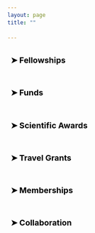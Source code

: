 ```yaml
---
layout: page
title: ""

---
```


<!-- Fellowships -->
<div>
  <h1 class="collapsible-title">&#10148; Fellowships</h1>
  <div class="collapsible-content">
    <ul>
      <li>(2023) Postdoctoral Fellowship, <a href="https://www.frs-fnrs.be/en/" target="_blank" rel="noopener">F.R.S-FNRS</a> mandate, Belgium. Host institute <a href="https://web.umons.ac.be/en/" target="_blank" rel="noopener">University of Mons</a>.</li>
      <li>(2020) Postdoctoral Fellowship-Special Research Fund Ghent University, <a href="https://www.ugent.be/en" target="_blank" rel="noopener">Ghent University</a> mandate, Belgium. Research grant number BOF20/PDO/032.</li>
      <li>(2020) Marie Curie Research Leaders 2025 - A Fellowship Programme developing the Next Generation of Agri-Food Research Leaders, Austria/Ireland (granted, but untaken/excused).</li>
      <li>(2016) PhD Research Fellowship in the framework of <a href="http://www.mycokey.eu/" target="_blank" rel="noopener">Mycokey</a> project, <a href="https://www.ugent.be/en" target="_blank" rel="noopener">Ghent University</a>, Belgium.</li> 
      <li>(2015) Erasmus<sup>+</sup> Student Mobility for Studies, Center for Analytical Chemistry, Universität für Bodenkultur Wien, Austria.</li>
      <li>(2014) Erasmus<sup>+</sup> Student Mobility for Placement, <em>IfADo</em> Institute, Dortmund, Germany.</li>
      <li>(2012) Turkish Government Scholarship, Turkey (through the <a href="https://www.turkiyeburslari.gov.tr/" target="_blank" rel="noopener">Türkiye Scholarships</a>).</li>
    </ul>
    <!-- Four images side by side -->
    <div class="image-container">
       
       <a href="https://tinyurl.com/mrfxhxaa" target="_blank" rel="noopener"><img src="/images/moreaboutme/fnrs.png" alt="fnrs"></a>
       <a href="https://tinyurl.com/mrfxhxaa" target="_blank" rel="noopener"><img src="/images/moreaboutme/UGENT2.png" alt="UGENT"></a>
       <a href="http://www.mycokey.eu/" target="_blank" rel="noopener"><img src="/images/moreaboutme/Mycokey(3).png" alt="Mycokey"></a>
       <a href="https://erasmus-plus.ec.europa.eu/" target="_blank" rel="noopener"><img src="/images/moreaboutme/Erasmus2.jpg" alt="Erasmus"></a>
      <a href="https://www.turkiyeburslari.gov.tr/" target="_blank" rel="noopener"><img src="/images/moreaboutme/TurkishScholarship.jpeg" alt="TurkishScholarship"></a>
    </div>  
  </div>
 </div>

<!-- CSS for image container -->
<style>
  .image-container {
    display: flex;
    justify-content: center;
    align-items: center;
    margin-top: 20px;
  }
  
  .image-container img {
    width: 150px;
    height: 75px;
    margin: 5px;
    border: 1px solid #ddd;
    border-radius: 5px;
  }
</style>
 
<!-- Funds -->
<div class="collapsible">
  <h1 class="collapsible-title">&#10148; Funds</h1>
  <div class="collapsible-content">
    <ul>
      <li>(2021) <a href="https://www.ugent.be/en/research/funding/devcoop/globalmindsfund.htm" target="_blank" rel="noopener">VLIRUOS Global Minds Grant</a> from Ghent University for the project "AF-CYSTIN-milk" to assess the incidence of aflatoxin M1 and microcystin-LR in water buffalo milk from Philippines and their potential in vitro toxic interaction. Role: Principal Researcher.</li>
      <li>(2018) <a href="https://www.ugent.be/en/research/funding/devcoop/globalmindsfund.htm" target="_blank" rel="noopener">VLIRUOS Global Minds Grant</a> from Ghent University for the side project "MYCOSUGAR" to enrich our knowledge on mycotoxin occurrence in sugarcane as an important cash crop in Africa. Role: Principal Researcher.</li>
    </ul>
      <!-- Four images side by side -->
    <div class="image-container">
       <a href="https://www.vliruos.be/en/home/1" target="_blank" rel="noopener"><img src="/images/moreaboutme/vliruos.jpg" alt="vliruos"></a>
       <a href="https://www.ugent.be/en/research/funding/devcoop/globalmindsfund.htm" target="_blank" rel="noopener"><img src="/images/moreaboutme/UGENT2.png" alt="UGENT"></a>
    </div>  
  </div>
</div>

<!-- CSS for image container -->
<style>
  .image-container {
    display: flex;
    justify-content: center;
    align-items: center;
    margin-top: 20px;
  }
  
  .image-container img {
    width: 150px;
    height: 75px;
    margin: 5px;
    border: 1px solid #ddd;
    border-radius: 5px;
  }
</style> 
    

<!-- Scientific Awards -->
<div class="collapsible">
  <h1 class="collapsible-title">&#10148; Scientific Awards</h1>
  <div class="collapsible-content">
    <ul>
      <li>(2022) Best Oral Presentation from <a href="https://www.mdpi.com/journal/toxins" target="_blank" rel="noopener">Toxins journal</a> at the international conference <a href="http://pofmy.imi.hr/" target="_blank" rel="noopener">Power of Fungi and Mycotoxins in Climate Change Symposium</a>, which has been hold in Croatia.</li>
      <li>(2019) The Young Scientist Award during the <a href="https://eurachem2019.akki.ut.ee/" target="_blank" rel="noopener">EURACHEM 2019</a> meeting held in Tartu, Estonia.</li>
      <li>(2018) Best Poster Award from <a href="https://www.mdpi.com/journal/toxins" target="_blank" rel="noopener">Toxins journal</a> at the 2nd African Symposium on Mycotoxicology, which was hold in Kenya.</li>
    </ul>
    
    
    <!-- Four images side by side -->
    <div class="image-container">
       <a href="https://www.mdpi.com/journal/toxins" target="_blank" rel="noopener"><img src="/images/moreaboutme/Toxins.png" alt="Toxins"></a>
       <a href="https://eurachem2019.akki.ut.ee/" target="_blank" rel="noopener"><img src="/images/moreaboutme/Eurachem.jpg" alt="Eurachem"></a>
    </div>  
  </div>
</div>

<!-- CSS for image container -->
<style>
  .image-container {
    display: flex;
    justify-content: center;
    align-items: center;
    margin-top: 20px;
  }
  
  .image-container img {
    width: 175px;
    height: 75px;
    margin: 5px;
    border: 1px solid #ddd;
    border-radius: 5px;
  }
</style>
  
 <!-- Travel Grants -->
<div class="collapsible">
  <h1 class="collapsible-title">&#10148; Travel Grants</h1>
  <div class="collapsible-content">
    <ul>
      <li>(2023) National Demonstration Base for Talent Introduction Grant (17,000 RMB) to visit the nstitute of Food Science and Technology, Chinese Academy of Agricultural Sciences, Beijing,                      People’s Republic of China.</li>
      <li>(2023) Conference Travel Award (€500) Faculty of Bioscience Engineering-UGent to attend 44<sup>th</sup> Mycotoxin-Workshop, Celle (at Hannover)-Germany.</li>
      <li>(2022) Workshop Travel Award from the Research Foundation - Flanders (FWO) to attend the Applied <em>In Vitro</em> Toxicology Course, Luxembourg.</li>
      <li>(2022) Conference Travel Award (€500) Faculty of Bioscience Engineering-UGent to attend XVI<sup>th</sup> International Congress of Toxicology (ICT 2022), Maastricht-the Netherlands.</li>
      <li>(2018) Conference Travel Award (€1,000) Faculty of Pharmaceutical Sciences-UGent to attend the 2<sup>nd</sup> International MycoKey Conference, Wuhan-China.</li>
      <li>(2017) Conference Travel Award (€750) Faculty of Pharmaceutical Sciences-UGent to attend the 3<sup>rd</sup> International Mass Spectrometry School, Dubrovnik-Croatia.</li>
      
    </ul>
    
    <!-- Four images side by side -->
    <div class="image-container">
       <a href="https://www.ugent.be/en/research/funding/mobilityandsabbaticalfund.htm" target="_blank" rel="noopener"><img src="/images/moreaboutme/UGENT2.png" alt="UGENT"></a>
      <a href="https://www.fwo.be/en/" target="_blank" rel="noopener"><img src="/images/moreaboutme/Fwo2.jpg" alt="Fwo2"></a>
    </div>  
  </div>
</div>

<!-- CSS for image container -->
<style>
  .image-container {
    display: flex;
    justify-content: center;
    align-items: center;
    margin-top: 20px;
  }
  
  .image-container img {
    width: 175px;
    height: 75px;
    margin: 5px;
    border: 1px solid #ddd;
    border-radius: 5px;
  }
</style>

<!-- Memberships -->
<div class="collapsible">
  <h1 class="collapsible-title">&#10148; Memberships</h1>
  <div class="collapsible-content">
    <ul>
      <li>(Since 2023) Member of ILSI Europe’s <a href="https://ilsi.eu/" target="_blank" rel="noopener">Natural Toxins’ Expert Group </a>.</li>
      <li>(Since 2023) Full member <a href="https://www.mycotoxin.de/" target="_blank" rel="noopener">Society for Mycotoxin Research</a>.</li>
      <li>(Since 2021) Full member <a href="https://www.estiv.org/" target="_blank" rel="noopener">European Society of Toxicology In Vitro (ESTIV)</a>.</li>
      <li>(Since 2021) Full member <a href="https://beltox.be/" target="_blank" rel="noopener">Belgian society of Toxicology (BelTox)</a>.</li>
      <li>(Since 2020) Ordinary member <a href="http://www.mycotox-society.org/" target="_blank" rel="noopener">International Society of Mycotoxicology (ISM)</a>.</li>
    </ul>
    
    
    <!-- Four images side by side -->
    <div class="image-container">
       <a href="https://ilsi.eu/" target="_blank" rel="noopener"><img src="/images/moreaboutme/2023_07_30_ILSI.PNG" alt="ILSI"></a>
       <a href="https://www.mycotoxin.de/" target="_blank" rel="noopener"><img src="/images/moreaboutme/2023_07_30_MycoTox.png" alt="MycoTox"></a>
       <a href="https://www.estiv.org/" target="_blank" rel="noopener"><img src="/images/moreaboutme/2023_07_30_ESTIV.PNG" alt="ESTIV"></a>
       <a href="https://beltox.be/" target="_blank" rel="noopener"><img src="/images/moreaboutme/2023_07_30_BelTox.png" alt="BelTox"></a>
       <a href="http://www.mycotox-society.org/" target="_blank" rel="noopener"><img src="/images/moreaboutme/2023_07_30_ISM.png" alt="ISM"></a>
    </div>  
  </div>
</div>

<!-- CSS for image container -->
<style>
  .image-container {
    display: flex;
    justify-content: center;
    align-items: center;
    margin-top: 20px;
  }
  
  .image-container img {
    width: 175px;
    height: 75px;
    margin: 5px;
    border: 1px solid #ddd;
    border-radius: 5px;
  }
</style>
  

<!-- Collaboration -->
<div class="collapsible">
  <h1 class="collapsible-title">&#10148; Collaboration</h1>
  <div class="collapsible-content">
    <ul>
      (Based on running projects and research papers)
      <br>
      <br>
      <strong><span style="font-size: larger; text-decoration: underline; color: red;">Europe</span></strong>
      <li>Dr. Dachuan Zhang-  Institute of Environmental Engineering, ETH Zürich, <strong>Switzerland</strong>.</li>
      <li>Dr. Julien Masquelier- Sciensano Institute, Tervuren, <strong>Belgium</strong>.</li>
      <li>Prof. Gerard Bryan Gonzales- Wageningen University, Wageningen, <strong>Netherlands</strong>.</li>
      <li>Dr. Elisabeth Varga- Department of Food Chemistry and Toxicology, University of Vienna, <strong>Austria</strong>.</li>
      <li>Dr. Mohammed Aufy- Department of Pharmaceutical Sciences, Division of Pharmacology and Toxicology, University of Vienna, <strong>Austria</strong>.</li>
      <strong><span style="font-size: larger; text-decoration: underline; color: red;">Asia</span></strong>
      <li>Prof. Shupeng Yang- Institute of Food Science and Technology, Chinese Academy of Agricultural Sciences, Beijing, <strong>PR China</strong>.</li>
      <li>Dr. Ye Tian- University of Chinese Academy of Sciences, Chinese Academy of Sciences, Shanghai, <strong>PR China</strong>.</li>
      <li>Dr. Meiling Gao- Northwest A&F University, Xianyang, <strong>PR China</strong>.</li>
      <li>Prof. Junhua Yang- Institute for Agri-Food Standards and Testing Technology, Shanghai Academy of Agricultural Sciences, Shanghai, <strong>PR China</strong>.</li>
      <li>Prof. Jianhua Wang- Institute for Agri-Food Standards and Testing Technology, Shanghai Academy of Agricultural Sciences, Shanghai, <strong>PR China</strong>.</li>
      <li>Prof. Terken Baydar- Department of Toxicology, Faculty of Pharmacy, Hacettepe University, Ankara, <strong>Turkey</strong>.</li>
      <li>Prof. Mahmoud Abudayyak- Department of Toxicology, Faculty of Pharmacy, Istanbul University, Istanbul, <strong>Turkey</strong>.</li>
      <li>Prof. Mohammad Hosein Movassagh- Department of Veterinary Medicine, Islamic Azad University, <strong>Iran</strong>.</li>
      <strong><span style="font-size: larger; text-decoration: underline; color: red;">Africa</span></strong>
      <li>Dr. Sara Redouane Salah- Department of Life and Natural Sciences, University Mohamed khider Biskra, <strong>Algeria</strong>.</li>
      <li>Prof. Ahmed Abdeen- Center of Excellence in Screening of Environmental Contaminants (CESEC), Benha University, <strong>Egypt</strong>.</li>
    </ul>


<script>
  // Function to toggle collapsible sections
  function toggleCollapsible(event) {
    const content = event.target.nextElementSibling;
    event.target.classList.toggle("active");
    if (content.style.maxHeight){
      content.style.maxHeight = null;
    } else {
      content.style.maxHeight = content.scrollHeight + "px";
    }
  }

  // Add event listeners to collapsible titles
  const collapsibleTitles = document.getElementsByClassName("collapsible-title");
  for (let i = 0; i < collapsibleTitles.length; i++) {
    collapsibleTitles[i].addEventListener("click", toggleCollapsible);
  }
</script>

 
<style>
  /* Style for collapsible sections */
  .collapsible {
    border: 0px solid #ddd;
    margin-bottom: 0px;
    border-radius: 0px;
  }

  .collapsible-title {
    color: black; /* make font black */
    cursor: pointer;
    font-size: 18px;
    font-weight: bold;
    padding: 7.5px;
    border-radius: 0px;
    outline: none;
  }

  .collapsible-content {
    max-height: 0;
    overflow: hidden;
    transition: max-height 0.2s ease-out;
    padding: 0px;
  }

  .collapsible-title.active {
    background-color: #ccc;
  }
  </style>
  
  </div>
  <style>
    .a2a_kit {
        float: right; /* Float the div to the right */
        margin: 10px; /* Add some margin for spacing */
    }
</style>

<!-- AddToAny BEGIN -->
<div class="a2a_kit a2a_kit_size_32 a2a_default_style">
    <a class="a2a_dd" href="https://www.addtoany.com/share"></a>
    <a class="a2a_button_facebook"></a>
    <a class="a2a_button_linkedin"></a>
    <a class="a2a_button_x"></a>
    <a class="a2a_button_microsoft_teams"></a>
    <a class="a2a_button_whatsapp"></a>
    <a class="a2a_button_pinterest"></a>
    <a class="a2a_button_email"></a>
</div>
<script>
    var a2a_config = a2a_config || {};
    a2a_config.num_services = 12;
</script>
<script async src="https://static.addtoany.com/menu/page.js"></script>
<!-- AddToAny END -->

